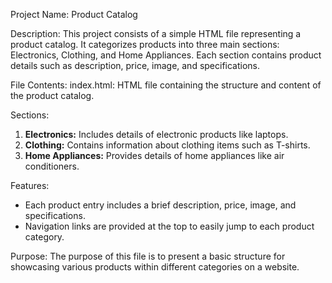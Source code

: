 Project Name: Product Catalog

Description:
This project consists of a simple HTML file representing a product catalog. It categorizes products into three main sections: Electronics, Clothing, and Home Appliances. Each section contains product details such as description, price, image, and specifications.

File Contents:
index.html: HTML file containing the structure and content of the product catalog.

Sections:
1. **Electronics:** Includes details of electronic products like laptops.
2. **Clothing:** Contains information about clothing items such as T-shirts.
3. **Home Appliances:** Provides details of home appliances like air conditioners.

Features:
- Each product entry includes a brief description, price, image, and specifications.
- Navigation links are provided at the top to easily jump to each product category.

Purpose:
The purpose of this file is to present a basic structure for showcasing various products within different categories on a website.

